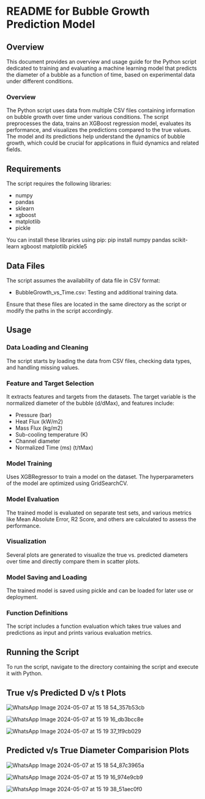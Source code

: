 # README for Bubble Growth Prediction Model

## Overview
This document provides an overview and usage guide for the Python script dedicated to training and evaluating a machine learning model that predicts the diameter of a bubble as a function of time, based on experimental data under different conditions. 

### Overview
The Python script uses data from multiple CSV files containing information on bubble growth over time under various conditions. The script preprocesses the data, trains an XGBoost regression model, evaluates its performance, and visualizes the predictions compared to the true values. The model and its predictions help understand the dynamics of bubble growth, which could be crucial for applications in fluid dynamics and related fields.

## Requirements
The script requires the following libraries:
- numpy
- pandas
- sklearn
- xgboost
- matplotlib
- pickle

You can install these libraries using pip:
pip install numpy pandas scikit-learn xgboost matplotlib pickle5


## Data Files
The script assumes the availability of  data file in CSV format:
- BubbleGrowth_vs_Time.csv: Testing and additional training data.


Ensure that these files are located in the same directory as the script or modify the paths in the script accordingly.

## Usage
### Data Loading and Cleaning
The script starts by loading the data from CSV files, checking data types, and handling missing values.
### Feature and Target Selection
It extracts features and targets from the datasets. The target variable is the normalized diameter of the bubble (d/dMax), and features include:
- Pressure (bar)
- Heat Flux (kW/m2)
- Mass Flux (kg/m2)
- Sub-cooling temperature (K)
- Channel diameter
- Normalized Time (ms) (t/tMax)
### Model Training
Uses XGBRegressor to train a model on the dataset. The hyperparameters of the model are optimized using GridSearchCV.
### Model Evaluation
The trained model is evaluated on separate test sets, and various metrics like Mean Absolute Error, R2 Score, and others are calculated to assess the performance.
### Visualization
Several plots are generated to visualize the true vs. predicted diameters over time and directly compare them in scatter plots.
### Model Saving and Loading
The trained model is saved using pickle and can be loaded for later use or deployment.
### Function Definitions
The script includes a function evaluation which takes true values and predictions as input and prints various evaluation metrics.

## Running the Script
To run the script, navigate to the directory containing the script and execute it with Python.

## True v/s Predicted D v/s t Plots 

![WhatsApp Image 2024-05-07 at 15 18 54_357b53cb](https://github.com/Bubble-Growth/Bubble-Growth-ML/assets/118654264/f0f9a60a-8dad-45de-96b4-0b5b159c9fe3)

![WhatsApp Image 2024-05-07 at 15 19 16_db3bcc8e](https://github.com/Bubble-Growth/Bubble-Growth-ML/assets/118654264/d50c0596-07ae-4aa5-9b09-8dd46e336cdd)

![WhatsApp Image 2024-05-07 at 15 19 37_1f9cb029](https://github.com/Bubble-Growth/Bubble-Growth-ML/assets/118654264/29f4ee37-33f1-4c4a-94aa-89b175b54292)

## Predicted v/s True Diameter Comparision Plots

![WhatsApp Image 2024-05-07 at 15 18 54_87c3965a](https://github.com/Bubble-Growth/Bubble-Growth-ML/assets/118654264/8182b019-84dd-4c07-a975-2de4cc486148)

![WhatsApp Image 2024-05-07 at 15 19 16_974e9cb9](https://github.com/Bubble-Growth/Bubble-Growth-ML/assets/118654264/91b15877-c269-42a6-a17d-9be436e9381c)

![WhatsApp Image 2024-05-07 at 15 19 38_51aec0f0](https://github.com/Bubble-Growth/Bubble-Growth-ML/assets/118654264/6f016a79-c16f-4403-ad1a-09686ed0711e)



